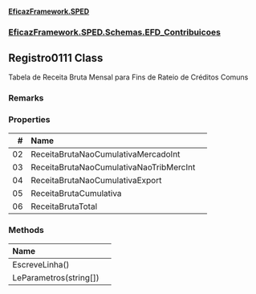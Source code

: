 #### [EficazFramework.SPED](EficazFrameworkSPED.md 'EficazFramework SPED')
### [EficazFramework.SPED.Schemas.EFD_Contribuicoes](EficazFramework.SPED.Schemas.EFD_Contribuicoes.md 'EficazFramework.SPED.Schemas.EFD_Contribuicoes')

## Registro0111 Class

Tabela de Receita Bruta Mensal para Fins de Rateio de Créditos Comuns

### Remarks
### Properties

| # | Name | |
| ---: | :--- | :--- |
| 02 | ReceitaBrutaNaoCumulativaMercadoInt |  |
| 03 | ReceitaBrutaNaoCumulativaNaoTribMercInt |  |
| 04 | ReceitaBrutaNaoCumulativaExport |  |
| 05 | ReceitaBrutaCumulativa |  |
| 06 | ReceitaBrutaTotal |  |
### Methods

| Name | |
| :--- | :--- |
| EscreveLinha() |  |
| LeParametros(string[]) |  |
